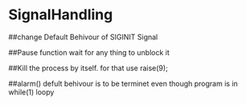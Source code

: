 # SignalHandling
   ##change Default Behivour of SIGINIT Signal
   
   ##Pause function wait for any thing to unblock it
   
   ##Kill the process by itself. for that use  raise(9);

   ##alarm() defult behivour is to be terminet even though program is in while(1) loopy


